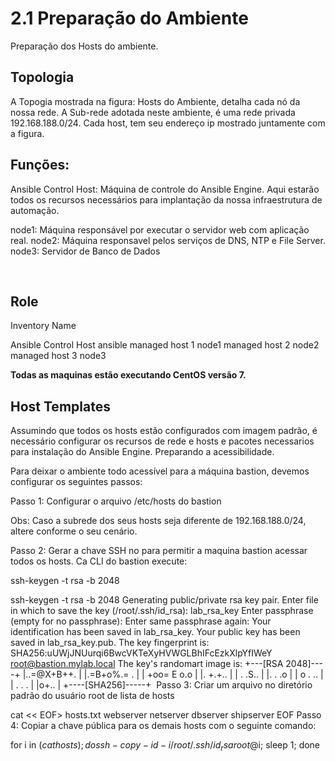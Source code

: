 # 2.1 Preparação do Ambiente
Preparação dos Hosts do ambiente.
## Topologia
A Topogia mostrada na figura: Hosts do Ambiente, detalha cada nó da nossa rede.
A Sub-rede adotada neste ambiente, é uma rede privada 192.168.188.0/24. Cada host, tem seu endereço ip mostrado juntamente com a figura.

## Funções:

Ansible Control Host: Máquina de controle do Ansible Engine. Aqui estarão todos os recursos necessários para implantação da nossa infraestrutura de automação.

node1: Máquina responsável por executar o servidor web com aplicação real.
node2: Máquina responsavel pelos serviços de DNS, NTP e File Server.
node3: Servidor de Banco de Dados

​

## Role

Inventory Name

Ansible Control Host
ansible
managed host 1
node1
managed host 2
node2
managed host 3
node3

**Todas as maquinas estão executando CentOS versão 7.**

## Host Templates
Assumindo que todos os hosts estão configurados com imagem padrão, é necessário configurar os recursos de rede e hosts e pacotes necessarios para instalação do Ansible Engine.
Preparando a acessibilidade.

Para deixar o ambiente todo acessível para a máquina bastion, devemos configurar os seguintes passos:

Passo 1: Configurar o arquivo /etc/hosts do bastion

Obs: Caso a subrede dos seus hosts seja diferente de 192.168.188.0/24, altere conforme o seu cenário.

Passo 2: Gerar a chave SSH no para permitir a maquina bastion acessar todos os hosts. Ca CLI do bastion execute:

ssh-keygen -t rsa -b 2048

ssh-keygen -t rsa -b 2048
Generating public/private rsa key pair.
Enter file in which to save the key (/root/.ssh/id_rsa): lab_rsa_key
Enter passphrase (empty for no passphrase):
Enter same passphrase again:
Your identification has been saved in lab_rsa_key.
Your public key has been saved in lab_rsa_key.pub.
The key fingerprint is:
SHA256:uUWjJNUurqi6BwcVKTeXyHVWGLBhIFcEzkXlpYfIWeY root@bastion.mylab.local
The key's randomart image is:
+---[RSA 2048]----+
|..=@X+B++.       |
|.=B+o%.=  .      |
| +oo= E o.o      |
|.      +.+..     |
| .     .S..      |
|. .     .o       |
| o   . ..        |
|  . . .          |
|o+..             |
+----[SHA256]-----+
​
Passo 3: Criar um arquivo no diretório padrão do usuário root de lista de hosts

cat << EOF> hosts.txt
webserver
netserver
dbserver
shipserver
EOF
Passo 4: Copiar a chave pública para os demais hosts com o seguinte comando:

 for i in $(cat hosts); do ssh-copy-id -i /root/.ssh/id_rsa root@$i; sleep 1; done
​
